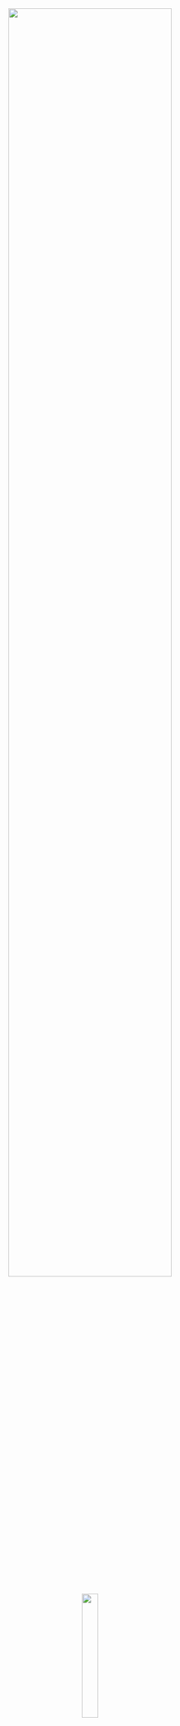 <div align="center">
<img width="80%" src= "https://readme-typing-svg.demolab.com?font=Fira+Code&size=35&pause=1200&color=ffffff&center=true&width=435&lines=wendrix">
</div>

<div align="center">
   <img width="25%" src="https://komarev.com/ghpvc/?username=wendrix&color=070000">
</div>

#

<div align="center">
  <img src="https://lanyard.kyrie25.dev/api/1364256036625711254?decoration=true&useDisplayName=true&animationDuration=2s&waveColor=3256a8&imgStyle=square&imgBorderRadius=16px&bg=DD272700&idle" width="100%" style="vertical-align: top;">

# My Stats
<div align="center">
<img width="50%"><img width="80%" src="https://awesome-github-stats.azurewebsites.net/user-stats/wetroxeads?cardType=github&theme=github-dark&showIcons=false&preferLogin=false&Border=DD272700&Ring=ffffff&Title=ffffff&Background=DD272700">
</div>
<div align="center">
<img width="80%" src="https://github-readme-streak-stats.herokuapp.com?user=wetroxeads&theme=dark&hide_border=true&stroke=ffffff&fire=ffffff&currStreakNum=DDDDDD&currStreakLabel=ffffff&ring=ffffff&background=DD272700">
</div>

<p align="center"> <a href="https://github.com/ryo-ma/github-profile-trophy"><img width="100%" img src="https://github-profile-trophy.vercel.app/?username=wetroxeads&theme=onestar&no-frame=true" alt="Wetroxead Stat" /></a> </p>
